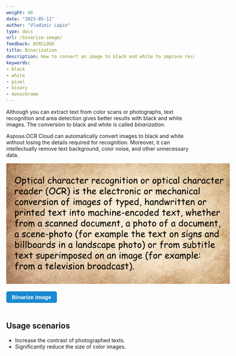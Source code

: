 ```yaml
---
weight: 40
date: "2023-05-11"
author: "Vladimir Lapin"
type: docs
url: /binarize-image/
feedback: OCRCLOUD
title: Binarization
description: How to convert an image to black and white to improve recognition accuracy with Aspose.OCR Cloud API.
keywords:
- black
- white
- pixel
- binary
- monochrome
---
```


<style>
	button {
		cursor: pointer;
		margin-right: 20px;
		margin-bottom: 20px;
		padding: 7px 15px;
		border: none;
		border-radius: 5px;
		background-color: #1a89d0;
		font-weight: 700;
		font-size: 15px;
		color: #ffffff;
	}

	button:hover {
		background-color: #3071a9;
	}

	button:focus {
		outline: none;
	}

	.duo {
		position: relative;
		width: 600px;
		height: 324px;
		margin-bottom: 20px;
	}

	.duo > img {
		position: absolute;
	}
</style>

Although you can extract text from color scans or photographs, text recognition and area detection gives better results with black and white images. The conversion to black and white is called _binarization_.

Aspose.OCR Cloud can automatically convert images to black and white without losing the details required for recognition. Moreover, it can intellectually remove text background, color noise, and other unnecessary data.

<div class="duo">
	<img src="color-image.png" alt="Colored image" />
	<img src="binarized-image.png" alt="Monochrome image" style="display: none;" />
</div>
<button onclick="triggerSkew(this)">Binarize image</button>
<script>
	function triggerSkew(obj)
	{
		let images = $(".duo > img");
		let skewed = images.eq(0).is(":visible");
		if(skewed)
		{
			images.eq(1).show(200);
			images.eq(0).hide(200);
			$(obj).text("View original image");
		}
		else
		{
			images.eq(0).show(200);
			images.eq(1).hide(200);
			$(obj).text("Binarize image");
		}
	}
</script>

## Usage scenarios

- Increase the contrast of photographed texts.
- Significantly reduce the size of color images.
